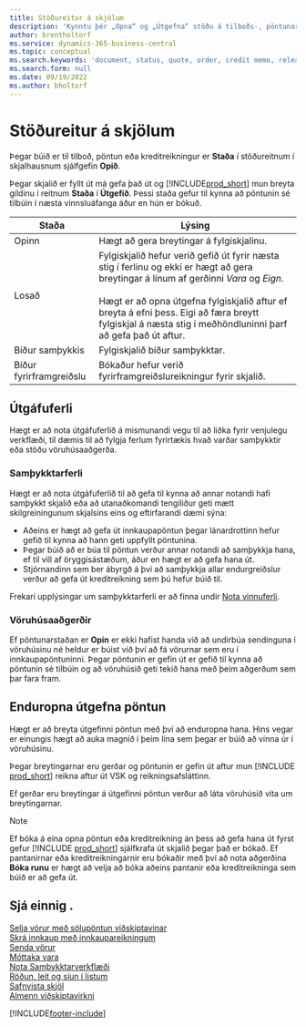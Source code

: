 ```yaml
---
title: Stöðureitur á skjölum
description: 'Kynntu þér „Opna“ og „Útgefna“ stöðu á tilboðs-, pöntunar- eða kreditreikningsskjölum.'
author: brentholtorf
ms.service: dynamics-365-business-central
ms.topic: conceptual
ms.search.keywords: 'document, status, quote, order, credit memo, released, open, pending approval, pending prepayment,'
ms.search.form: null
ms.date: 09/19/2022
ms.author: bholtorf
---
```

# <a name="status-field-on-documents"></a>Stöðureitur á skjölum

Þegar búið er til tilboð, pöntun eða kreditreikningur er **Staða** í stöðureitnum í skjalhausnum sjálfgefin **Opið**.

Þegar skjalið er fyllt út má gefa það út og [!INCLUDE[prod_short](includes/prod_short.md)] mun breyta gildinu í reitnum **Staða** í **Útgefið**. Þessi staða gefur til kynna að pöntunin sé tilbúin í næsta vinnsluáfanga áður en hún er bókuð.

| Staða | Lýsing |
| ------ | ----------- |
| Opinn   | Hægt að gera breytingar á fylgiskjalinu. |
| Losað | Fylgiskjalið hefur verið gefið út fyrir næsta stig í ferlinu og ekki er hægt að gera breytingar á línum af gerðinni *Vara* og *Eign*.<br /><br />Hægt er að opna útgefna fylgiskjalið aftur ef breyta á efni þess. Eigi að færa breytt fylgiskjal á næsta stig í meðhöndluninni þarf að gefa það út aftur. |
| Bíður samþykkis   | Fylgiskjalið bíður samþykktar. |
| Bíður fyrirframgreiðslu | Bókaður hefur verið fyrirframgreiðslureikningur fyrir skjalið. |

## <a name="release-process"></a>Útgáfuferli

Hægt er að nota útgáfuferlið á mismunandi vegu til að liðka fyrir venjulegu verkflæði, til dæmis til að fylgja ferlum fyrirtækis hvað varðar samþykktir eða stöðu vöruhúsaaðgerða.

### <a name="approval-procedures"></a>Samþykktarferli

Hægt er að nota útgáfuferlið til að gefa til kynna að annar notandi hafi samþykkt skjalið eða að utanaðkomandi tengiliður geti mætt skilgreiningunum skjalsins eins og eftirfarandi dæmi sýna:

* Aðeins er hægt að gefa út innkaupapöntun þegar lánardrottinn hefur gefið til kynna að hann geti uppfyllt pöntunina.
* Þegar búið að er búa til pöntun verður annar notandi að samþykkja hana, ef til vill af öryggisástæðum, áður en hægt er að gefa hana út.
* Stjórnandinn sem ber ábyrgð á því að samþykkja allar endurgreiðslur verður að gefa út kreditreikning sem þú hefur búið til.

Frekari upplýsingar um samþykktarferli er að finna undir [Nota vinnuferli](across-use-workflows.md).

### <a name="warehouse-activities"></a>Vöruhúsaaðgerðir

Ef pöntunarstaðan er **Opin** er ekki hafist handa við að undirbúa sendinguna í vöruhúsinu né heldur er búist við því að fá vörurnar sem eru í innkaupapöntuninni. Þegar pöntunin er gefin út er gefið til kynna að pöntunin sé tilbúin og að vöruhúsið geti tekið hana með þeim aðgerðum sem þar fara fram.

## <a name="reopen-a-released-order"></a>Enduropna útgefna pöntun

Hægt er að breyta útgefinni pöntun með því að enduropna hana. Hins vegar er einungis hægt að auka magnið í þeim lína sem þegar er búið að vinna úr í vöruhúsinu.

Þegar breytingarnar eru gerðar og pöntunin er gefin út aftur mun [!INCLUDE [prod_short](includes/prod_short.md)] reikna aftur út VSK og reikningsafsláttinn.

Ef gerðar eru breytingar á útgefinni pöntun verður að láta vöruhúsið vita um breytingarnar.

> [!NOTE]
> Ef bóka á eina opna pöntun eða kreditreikning án þess að gefa hana út fyrst gefur [!INCLUDE [prod_short](includes/prod_short.md)] sjálfkrafa út skjalið þegar það er bókað. Ef pantanirnar eða kreditreikningarnir eru bókaðir með því að nota aðgerðina **Bóka runu** er hægt að velja að bóka aðeins pantanir eða kreditreikninga sem búið er að gefa út.

## <a name="see-also"></a>Sjá einnig .

[Selja vörur með sölupöntun viðskiptavinar](sales-how-sell-products.md)  
[Skrá innkaup með innkaupareikningum](purchasing-how-record-purchases.md)  
[Senda vörur](warehouse-how-ship-items.md)  
[Móttaka vara](warehouse-how-receive-items.md)  
[Nota Samþykktarverkflæði](across-how-use-approval-workflows.md)  
[Röðun, leit og síun í listum](ui-enter-criteria-filters.md)  
[Safnvista skjöl](across-how-to-archive-documents.md)  
[Almenn viðskiptavirkni](ui-across-business-areas.md)  

[!INCLUDE[footer-include](includes/footer-banner.md)]
